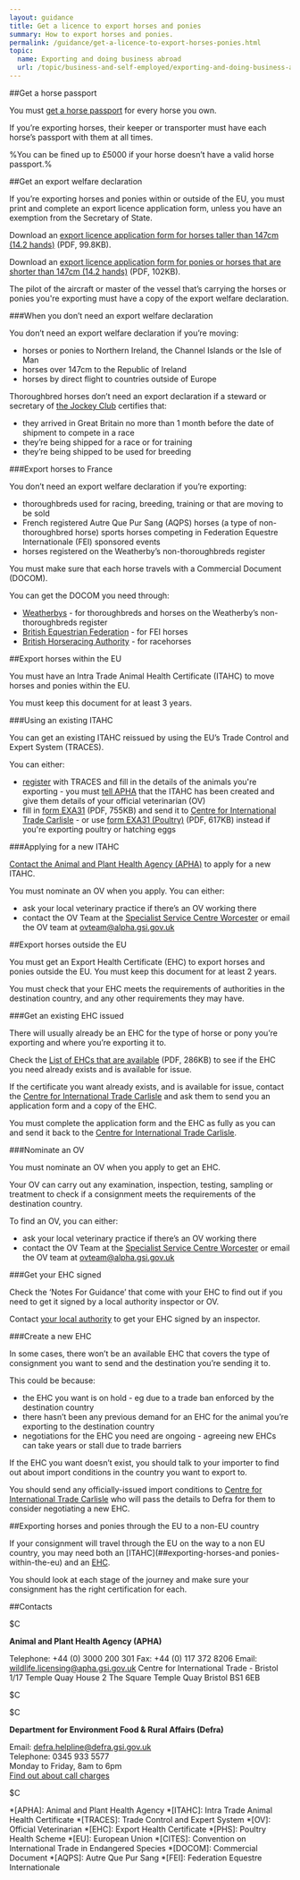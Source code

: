 ```yaml
---
layout: guidance
title: Get a licence to export horses and ponies
summary: How to export horses and ponies.
permalink: /guidance/get-a-licence-to-export-horses-ponies.html
topic:
  name: Exporting and doing business abroad
  url: /topic/business-and-self-employed/exporting-and-doing-business-abroad.html
---
```



##Get a horse passport

You must [get a horse passport](/horse-passport) for every horse you own.

If you’re exporting horses, their keeper or transporter must have each horse’s passport with them at all times.

%You can be fined up to £5000 if your horse doesn’t have a valid horse passport.%

##Get an export welfare declaration

If you’re exporting horses and ponies within or outside of the EU, you must print and complete an export licence application form, unless you have an exemption from the Secretary of State.

Download an [export licence application form for horses taller than 147cm (14.2 hands)](https://www.gov.uk/government/uploads/system/uploads/attachment_data/file/413965/exh6.pdf) (PDF, 99.8KB).

Download an [export licence application form for ponies or horses that are shorter than 147cm (14.2 hands)](https://www.gov.uk/government/uploads/system/uploads/attachment_data/file/413969/exh7.pdf) (PDF, 102KB).

The pilot of the aircraft or master of the vessel that’s carrying the horses or ponies you're exporting must have a copy of the export welfare declaration.

###When you don’t need an export welfare declaration

You don’t need an export welfare declaration if you’re moving:

- horses or ponies to Northern Ireland, the Channel Islands or the Isle of Man
- horses over 147cm to the Republic of Ireland
- horses by direct flight to countries outside of Europe

Thoroughbred horses don’t need an export declaration if a steward or secretary of [the Jockey Club](http://www.thejockeyclub.co.uk/contact/contact) certifies that:

- they arrived in Great Britain no more than 1 month before the date of shipment to compete in a race
- they’re being shipped for a race or for training
- they’re being shipped to be used for breeding

###Export horses to France

You don’t need an export welfare declaration if you’re exporting:

- thoroughbreds used for racing, breeding, training or that are moving to be sold
- French registered Autre Que Pur Sang (AQPS) horses (a type of non-thoroughbred horse)
sports horses competing in Federation Equestre Internationale (FEI) sponsored events
- horses registered on the Weatherby’s non-thoroughbreds register

You must make sure that each horse travels with a Commercial Document (DOCOM).

You can get the DOCOM you need through:

- [Weatherbys](https://www.weatherbys.co.uk/) - for thoroughbreds and horses on the Weatherby’s non-thoroughbreds register
- [British Equestrian Federation](http://www.bef.co.uk/Contact.aspx) - for FEI horses
- [British Horseracing Authority](http://www.britishhorseracing.com/bha/about-us/contact-bha/) - for racehorses

##Export horses within the EU

You must have an Intra Trade Animal Health Certificate (ITAHC) to move horses and ponies within the EU.

You must keep this document for at least 3 years.

###Using an existing ITAHC

You can get an existing ITAHC reissued by using the EU’s Trade Control and Expert System (TRACES). 

You can either:

- [register](https://webgate.ec.europa.eu/sanco/traces/registration/open.do) with TRACES and fill in the details of the animals you're exporting - you must [tell APHA](/government/organisations/animal-and-plant-health-agency/about/access-and-opening) that the ITAHC has been created and give them details of your official veterinarian (OV)
- fill in [form EXA31](https://www.gov.uk/government/uploads/system/uploads/attachment_data/file/487433/form-exa31-livestock.pdf) (PDF, 755KB) and send it to [Centre for International Trade Carlisle](/government/organisations/animal-and-plant-health-agency/about/access-and-opening#specialist-service-centres-ssc) - or use [form EXA31 (Poultry)](https://www.gov.uk/government/uploads/system/uploads/attachment_data/file/487438/form-exa31-poultry.pdf) (PDF, 617KB) instead if you're exporting poultry or hatching eggs

###Applying for a new ITAHC

[Contact the Animal and Plant Health Agency (APHA)](/government/organisations/animal-and-plant-health-agency/about/access-and-opening#specialist-service-centres-ssc) to apply for a new ITAHC.

You must nominate an OV when you apply. You can either:

- ask your local veterinary practice if there’s an OV working there
- contact the OV Team at the [Specialist Service Centre Worcester](/government/organisations/animal-and-plant-health-agency/about/access-and-opening#specialist-service-centre-worcester) or email the OV team at <ovteam@alpha.gsi.gov.uk> 

##Export horses outside the EU

You must get an Export Health Certificate (EHC) to export horses and ponies outside the EU. You must keep this document for at least 2 years.

You must check that your EHC meets the requirements of authorities in the destination country, and any other requirements they may have.

###Get an existing EHC issued

There will usually already be an EHC for the type of horse or pony you’re exporting and where you’re exporting it to.

Check the [List of EHCs that are available](https://www.gov.uk/government/uploads/system/uploads/attachment_data/file/479776/ehc-list.pdf) (PDF, 286KB) to see if the EHC you need already exists and is available for issue.

If the certificate you want already exists, and is available for issue, contact the [Centre for International Trade Carlisle](/government/organisations/animal-and-plant-health-agency/about/access-and-opening#centre-for-international-trade-carlisle) and ask them to send you an application form and a copy of the EHC.

You must complete the application form and the EHC as fully as you can and send it back to the [Centre for International Trade Carlisle](/government/organisations/animal-and-plant-health-agency/about/access-and-opening#centre-for-international-trade-carlisle).

###Nominate an OV

You must nominate an OV when you apply to get an EHC.

Your OV can carry out any examination, inspection, testing, sampling or treatment to check if a consignment meets the requirements of the destination country.

To find an OV, you can either:

- ask your local veterinary practice if there’s an OV working there
- contact the OV Team at the [Specialist Service Centre Worcester](/government/organisations/animal-and-plant-health-agency/about/access-and-opening#specialist-service-centre-worcester) or email the OV team at <ovteam@alpha.gsi.gov.uk> 

###Get your EHC signed

Check the ‘Notes For Guidance’ that come with your EHC to find out if you need to get it signed by a local authority inspector or OV.

Contact [your local authority](/find-your-local-council) to get your EHC signed by an inspector.

###Create a new EHC

In some cases, there won’t be an available EHC that covers the type of consignment you want to send and the destination you’re sending it to.

This could be because:

- the EHC you want is on hold - eg due to a trade ban enforced by the destination country
- there hasn’t been any previous demand for an EHC for the animal you’re exporting to the destination country
- negotiations for the EHC you need are ongoing - agreeing new EHCs can take years or stall due to trade barriers

If the EHC you want doesn’t exist, you should talk to your importer to find out about import conditions in the country you want to export to.

You should send any officially-issued import conditions to [Centre for International Trade Carlisle](/government/organisations/animal-and-plant-health-agency/about/access-and-opening#centre-for-international-trade-carlisle) who will pass the details to Defra for them to consider negotiating a new EHC.

##Exporting horses and ponies through the EU to a non-EU country

If your consignment will travel through the EU on the way to a non EU country, you may need both an [ITAHC](##exporting-horses-and ponies-within-the-eu) and an [EHC](###get-an-export-health-certificate-ehc).

You should look at each stage of the journey and make sure your consignment has the right certification for each.


##Contacts

$C

**Animal and Plant Health Agency (APHA)**

Telephone: +44 (0) 3000 200 301
Fax: +44 (0) 117 372 8206
Email: <wildlife.licensing@apha.gsi.gov.uk>
Centre for International Trade - Bristol 
1/17 Temple Quay House 
2 The Square 
Temple Quay 
Bristol 
BS1 6EB 

$C

$C

**Department for Environment Food & Rural Affairs (Defra)**

Email: <defra.helpline@defra.gsi.gov.uk>   
Telephone: 0345 933 5577   
Monday to Friday, 8am to 6pm   
[Find out about call charges](/call-charges)    

$C


*[APHA]: Animal and Plant Health Agency
*[ITAHC]: Intra Trade Animal Health Certificate
*[TRACES]: Trade Control and Expert System
*[OV]: Official Veterinarian
*[EHC]: Export Health Certificate
*[PHS]: Poultry Health Scheme
*[EU]: European Union
*[CITES]: Convention on International Trade in Endangered Species 
*[DOCOM]: Commercial Document
*[AQPS]: Autre Que Pur Sang
*[FEI]: Federation Equestre Internationale
